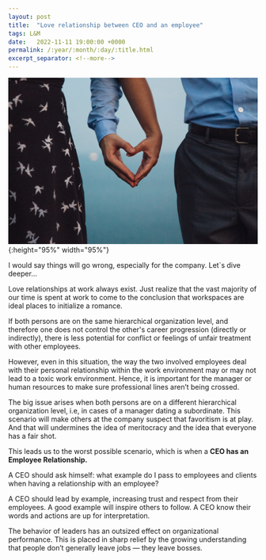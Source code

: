 ```yaml
---
layout: post
title:  "Love relationship between CEO and an employee"
tags: L&M
date:   2022-11-11 19:00:00 +0000
permalink: /:year/:month/:day/:title.html
excerpt_separator: <!--more-->
---
```


![Love relationship between CEO and an employee](/assets/images/love-heart-hands.jpg){:height="95%" width="95%"}

I would say things will go wrong, especially for the company. Let`s dive deeper...
<!--more-->

Love relationships at work always exist. Just realize that the vast majority of our time is spent at work to come to the conclusion that workspaces are ideal places to initialize a romance.

If both persons are on the same hierarchical organization level, and therefore one does not control the other's career progression (directly or indirectly), there is less potential for conflict or feelings of unfair treatment with other employees.

However, even in this situation, the way the two involved employees deal with their personal relationship within the work environment may or may not lead to a toxic work environment. Hence, it is important for the manager or human resources to make sure professional lines aren’t being crossed.

The big issue arises when both persons are on a different hierarchical organization level, i.e, in cases of a manager dating a subordinate. This scenario will make others at the company suspect that favoritism is at play. And that will undermines the idea of meritocracy and the idea that everyone has a fair shot.

This leads us to the worst possible scenario, which is when a __CEO has an Employee Relationship.__

A CEO should ask himself: what example do I pass to employees and clients when having a relationship with an employee? 

A CEO should lead by example, increasing trust and respect from their employees. A good example will inspire others to follow. A CEO know their words and actions are up for interpretation.  

The behavior of leaders has an outsized effect on organizational performance. This is placed in sharp relief by the growing understanding that people don’t generally leave jobs — they leave bosses.

